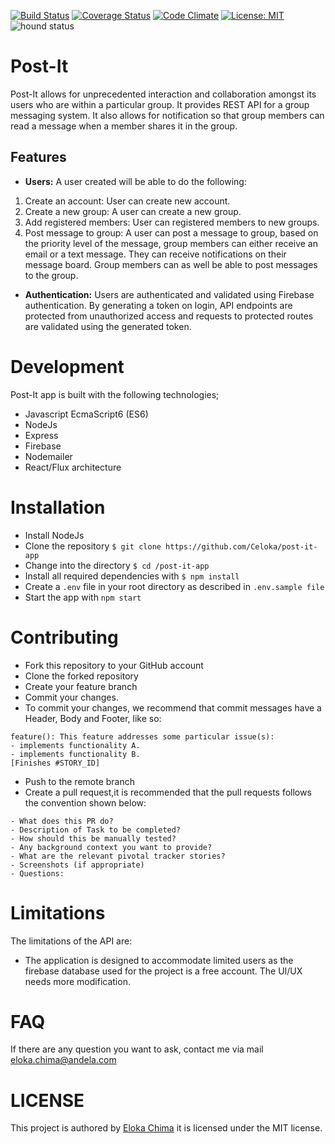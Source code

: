 [![Build Status](https://travis-ci.org/Celoka/post-it-app.svg?branch=chore%2Ffeedback-implementation)](https://travis-ci.org/Celoka/post-it-app)
[![Coverage Status](https://coveralls.io/repos/github/Celoka/post-it-app/badge.svg?branch=chore%2Ffeedback-implementation)](https://coveralls.io/github/Celoka/post-it-app?branch=chore%2Fserver-side-test)
[![Code Climate](https://codeclimate.com/github/codeclimate/codeclimate/badges/gpa.svg)](https://codeclimate.com/github/codeclimate/codeclimate)
[![License: MIT](https://img.shields.io/badge/License-MIT-brightgreen.svg)](https://choosealicense.com/licenses/mit/)
![hound status](https://img.shields.io/badge/Protected%20by-Hound-green.svg)
# Post-It

Post-It allows for unprecedented interaction and collaboration amongst its users who are within a particular group. It provides REST API for a group messaging system. It also allows for notification so that group members can read a message when a member shares it in the group. 

## Features

* **Users:** A user created will be able to do the following: 

1. Create an account: User can create new account.
2. Create a new group: A user can create a new group.
3. Add registered members: User can registered members to new groups.
4. Post message to group: A user can post a message to group, based on the priority level of the message, group members can either receive an email or a text message. They can receive notifications on their message board. Group members can as well be able to post messages to the group.


* **Authentication:**  Users are authenticated and validated using Firebase authentication. By generating a token on login, API endpoints are protected from unauthorized access and requests to protected routes are validated using the generated token.

# Development

Post-It app is built with the following technologies;

* Javascript EcmaScript6 (ES6)
* NodeJs
* Express
* Firebase
* Nodemailer
* React/Flux architecture

# Installation

* Install NodeJs
* Clone the repository `$ git clone https://github.com/Celoka/post-it-app`
* Change into the directory `$ cd /post-it-app`
* Install all required dependencies with `$ npm install`
* Create a `.env` file in your root directory as described in `.env.sample file`
* Start the app with `npm start`

# Contributing

* Fork this repository to your GitHub account
* Clone the forked repository
* Create your feature branch
* Commit your changes.
* To commit your changes, we recommend that commit messages have a Header, Body and Footer, like so:

```
feature(): This feature addresses some particular issue(s):
- implements functionality A.
- implements functionality B.
[Finishes #STORY_ID]
```

* Push to the remote branch
* Create a pull request,it is recommended that the pull requests follows the convention shown below:

```
- What does this PR do?
- Description of Task to be completed?
- How should this be manually tested?
- Any background context you want to provide?
- What are the relevant pivotal tracker stories?
- Screenshots (if appropriate)
- Questions:
```

# Limitations

The limitations of the API are:

* The application is designed to accommodate limited users as the firebase database used for the project is a free account. The UI/UX needs more modification.

# FAQ

If there are any question you want to ask, contact me via mail eloka.chima@andela.com

# LICENSE

This project is authored by [Eloka Chima](https://github.com/Celoka) it is licensed under the MIT license.